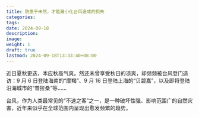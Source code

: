 ```yaml
---
title: 防患于未然，才能最小化台风造成的损失
categories: 
tags: 
date: 2024-09-18
description: 
image: 
weight: 1
draft: true
lastmod: 2024-09-18T13:33:40+08:00
---
```

近日夏秋更迭，本应秋高气爽。然还未曾享受秋日的凉爽，却频频被台风登门造访：9 月 6 日登陆海南的“摩羯”、9 月 16 日登陆上海的“贝碧嘉”，以及即将登陆沿海城市的“普拉桑”等……

台风，作为人类最常见的“不速之客”之一，是一种破坏性强、影响范围广的自然灾害，近年来似乎在全球范围内呈现出愈发频繁的趋势。


